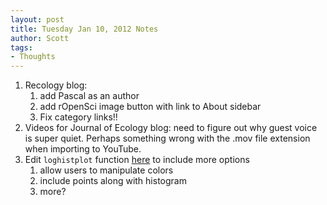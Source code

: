 ```yaml
---
layout: post
title: Tuesday Jan 10, 2012 Notes
author: Scott
tags:
- Thoughts
---
```


1. Recology blog: 
	1. add Pascal as an author
	2. add rOpenSci image button with link to About sidebar
	3. Fix category links!!
2. Videos for Journal of Ecology blog: need to figure out why guest voice is super quiet. Perhaps something wrong with the .mov file extension when importing to YouTube. 
3. Edit `loghistplot` function [here][] to include more options
	1. allow users to manipulate colors
	2. include points along with histogram
	3. more?

[here]: http://schamberlain.github.com/2012/01/logistic-regression-barplot-fig/